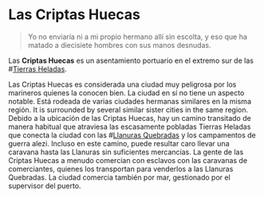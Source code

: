 # Las Criptas Huecas

> Yo no enviaría ni a mi propio hermano allí sin escolta, y eso que ha matado a diecisiete hombres con sus manos desnudas.

Las **Criptas Huecas** es un asentamiento portuario en el extremo sur de las #[Tierras Heladas](locations/frostlands).

Las Criptas Huecas es considerada una ciudad muy peligrosa por los marineros quienes la conocen bien. La ciudad en sí no tiene un aspecto notable. Está rodeada de varias ciudades hermanas similares en la misma región. It is surrounded by several similar sister cities in the same region. Debido a la ubicación de las Criptas Huecas, hay un camino transitado de manera habitual que atraviesa las escasamente pobladas Tierras Heladas que conecta la ciudad con las #[Llanuras Quebradas](locations/shattered-plains) y los campamentos de guerra alezi. Incluso en este camino, puede resultar caro llevar una caravana hasta las Llanuras sin suficientes mercancías. La gente de las Criptas Huecas a menudo comercian con esclavos con las caravanas de comerciantes, quienes los transportan para venderlos a las Llanuras Quebradas. La ciudad comercia también por mar, gestionado por el supervisor del puerto.
